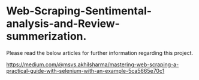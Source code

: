 # Web-Scraping-Sentimental-analysis-and-Review-summerization.

Please read the below articles for further information regarding this project. 

https://medium.com/@msvs.akhilsharma/mastering-web-scraping-a-practical-guide-with-selenium-with-an-example-5ca5665e70c1
